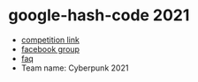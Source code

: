 # google-hash-code 2021 

- [competition link](https://hashcodejudge.withgoogle.com/#/home)
- [facebook group](https://www.facebook.com/groups/GoogleHashCode/)
- [faq](https://codingcompetitions.withgoogle.com/hashcode/faq)
- Team name: Cyberpunk 2021 


